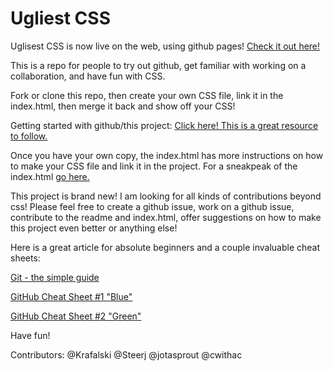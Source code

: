# Ugliest CSS

Uglisest CSS is now live on the web, using github pages! [Check it out here!](http://krafalski.github.io/ugliestcss/)

This is a repo for people to try out github, get familiar with working on a collaboration, and have fun with CSS.

Fork or clone this repo, then create your own CSS file, link it in the index.html, then merge it back and show off your CSS!

Getting started with github/this project:
[Click here! This is a great resource to follow.](http://kbroman.org/github_tutorial/pages/fork.html)

Once you have your own copy, the index.html has more instructions on how to make your CSS file and link it in the project.
For a sneakpeak of the index.html [go here.](https://github.com/Krafalski/ugliestcss/blob/master/index.html)

This project is brand new! I am looking for all kinds of contributions beyond css! Please feel free to create a github issue, work on a github issue, contribute to the readme and index.html, offer suggestions on how to make this project even better or anything else!

Here is a great article  for absolute beginners and a couple invaluable cheat sheets:

 [Git - the simple guide](http://rogerdudler.github.io/git-guide/)

 [GitHub Cheat Sheet #1 "Blue"](https://services.github.com/kit/downloads/github-git-cheat-sheet.pdf)

 [GitHub Cheat Sheet #2 "Green"](https://education.github.com/git-cheat-sheet-education.pdf)

Have fun!

Contributors:
@Krafalski
@Steerj
@jotasprout
@cwithac
